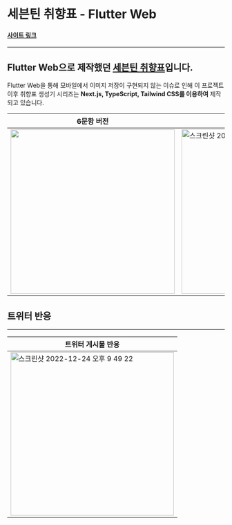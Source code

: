 # 세븐틴 취향표 - Flutter Web
#### [사이트 링크](https://svt-style.web.app/)
---
Flutter Web으로 제작했던 [세븐틴 취향표](https://svt-style.web.app/)입니다.
---
Flutter Web을 통해 모바일에서 이미지 저장이 구현되지 않는 이슈로 인해
이 프로젝트 이후 취향표 생성기 시리즈는 **Next.js, TypeScript, Tailwind CSS를 이용하여** 제작되고 있습니다.

|6문항 버전|8문항 버전|
|---|---|
|<img width="380" alt="" src="https://github.com/KupOfTea/svt_taste/assets/63589031/a665e241-ce44-4226-a7ee-1f58fe7d30ff">|<img width="381" alt="스크린샷 2022-12-24 오후 9 39 36" src="https://github.com/KupOfTea/svt_taste/assets/63589031/1453ed5c-3e31-4cec-8472-07211804d8bc">|

## 트위터 반응
---
|트위터 게시물 반응|
|---|
|<img width="378" alt="스크린샷 2022-12-24 오후 9 49 22" src="https://user-images.githubusercontent.com/63589031/209436978-d4caeb21-b536-4b2a-94cf-f7bcdfe3b4b5.png">|
